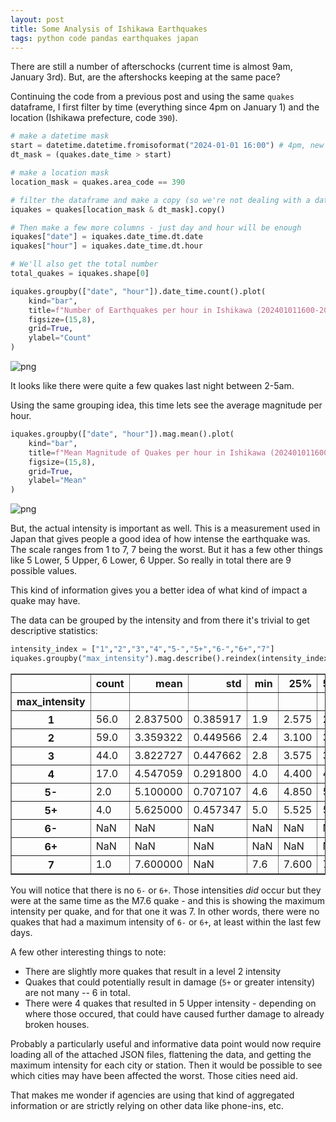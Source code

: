 ```yaml
---
layout: post
title: Some Analysis of Ishikawa Earthquakes
tags: python code pandas earthquakes japan
---
```


There are still a number of afterschocks (current time is almost 9am, January 3rd). But, are the aftershocks keeping at the same pace?

Continuing the code from a previous post and using the same `quakes` dataframe, I first filter by time (everything since 4pm on January 1) and the location (Ishikawa prefecture, code `390`).


```python
# make a datetime mask
start = datetime.datetime.fromisoformat("2024-01-01 16:00") # 4pm, new years
dt_mask = (quakes.date_time > start)

# make a location mask
location_mask = quakes.area_code == 390

# filter the dataframe and make a copy (so we're not dealing with a dataframe slice later)
iquakes = quakes[location_mask & dt_mask].copy()

# Then make a few more columns - just day and hour will be enough
iquakes["date"] = iquakes.date_time.dt.date
iquakes["hour"] = iquakes.date_time.dt.hour

# We'll also get the total number
total_quakes = iquakes.shape[0]
```


```python
iquakes.groupby(["date", "hour"]).date_time.count().plot(
    kind="bar",
    title=f"Number of Earthquakes per hour in Ishikawa (202401011600-202401030900); Total: {total_quakes}",
    figsize=(15,8),
    grid=True,
    ylabel="Count"
)
```

![png]({{site.url}}/assets/20240103-quakesperhour.png)

It looks like there were quite a few quakes last night between 2-5am.

Using the same grouping idea, this time lets see the average magnitude per hour.


```python
iquakes.groupby(["date", "hour"]).mag.mean().plot(
    kind="bar",
    title=f"Mean Magnitude of Quakes per hour in Ishikawa (202401011600-202401030900)",
    figsize=(15,8),
    grid=True,
    ylabel="Mean"
)
```


![png]({{site.url}}/assets/20240103-meanmagperhour.png)


But, the actual intensity is important as well. This is a measurement used in Japan that gives people a good idea of how intense the earthquake was. The scale ranges from 1 to 7, 7 being the worst. But it has a few other things like 5 Lower, 5 Upper, 6 Lower, 6 Upper. So really in total there are 9 possible values.

This kind of information gives you a better idea of what kind of impact a quake may have.

The data can be grouped by the intensity and from there it's trivial to get descriptive statistics:


```python
intensity_index = ["1","2","3","4","5-","5+","6-","6+","7"]
iquakes.groupby("max_intensity").mag.describe().reindex(intensity_index)
```



<div class="dataframe-container">
<style scoped>
    .dataframe tbody tr th:only-of-type {
        vertical-align: middle;
    }

    .dataframe tbody tr th {
        vertical-align: top;
    }

    .dataframe thead th {
        text-align: right;
    }
</style>
<table border="1" class="dataframe">
  <thead>
    <tr style="text-align: right;">
      <th></th>
      <th>count</th>
      <th>mean</th>
      <th>std</th>
      <th>min</th>
      <th>25%</th>
      <th>50%</th>
      <th>75%</th>
      <th>max</th>
    </tr>
    <tr>
      <th>max_intensity</th>
      <th></th>
      <th></th>
      <th></th>
      <th></th>
      <th></th>
      <th></th>
      <th></th>
      <th></th>
    </tr>
  </thead>
  <tbody>
    <tr>
      <th>1</th>
      <td>56.0</td>
      <td>2.837500</td>
      <td>0.385917</td>
      <td>1.9</td>
      <td>2.575</td>
      <td>2.9</td>
      <td>3.025</td>
      <td>3.6</td>
    </tr>
    <tr>
      <th>2</th>
      <td>59.0</td>
      <td>3.359322</td>
      <td>0.449566</td>
      <td>2.4</td>
      <td>3.100</td>
      <td>3.3</td>
      <td>3.700</td>
      <td>4.3</td>
    </tr>
    <tr>
      <th>3</th>
      <td>44.0</td>
      <td>3.822727</td>
      <td>0.447662</td>
      <td>2.8</td>
      <td>3.575</td>
      <td>3.8</td>
      <td>4.200</td>
      <td>4.8</td>
    </tr>
    <tr>
      <th>4</th>
      <td>17.0</td>
      <td>4.547059</td>
      <td>0.291800</td>
      <td>4.0</td>
      <td>4.400</td>
      <td>4.5</td>
      <td>4.700</td>
      <td>5.2</td>
    </tr>
    <tr>
      <th>5-</th>
      <td>2.0</td>
      <td>5.100000</td>
      <td>0.707107</td>
      <td>4.6</td>
      <td>4.850</td>
      <td>5.1</td>
      <td>5.350</td>
      <td>5.6</td>
    </tr>
    <tr>
      <th>5+</th>
      <td>4.0</td>
      <td>5.625000</td>
      <td>0.457347</td>
      <td>5.0</td>
      <td>5.525</td>
      <td>5.7</td>
      <td>5.800</td>
      <td>6.1</td>
    </tr>
    <tr>
      <th>6-</th>
      <td>NaN</td>
      <td>NaN</td>
      <td>NaN</td>
      <td>NaN</td>
      <td>NaN</td>
      <td>NaN</td>
      <td>NaN</td>
      <td>NaN</td>
    </tr>
    <tr>
      <th>6+</th>
      <td>NaN</td>
      <td>NaN</td>
      <td>NaN</td>
      <td>NaN</td>
      <td>NaN</td>
      <td>NaN</td>
      <td>NaN</td>
      <td>NaN</td>
    </tr>
    <tr>
      <th>7</th>
      <td>1.0</td>
      <td>7.600000</td>
      <td>NaN</td>
      <td>7.6</td>
      <td>7.600</td>
      <td>7.6</td>
      <td>7.600</td>
      <td>7.6</td>
    </tr>
  </tbody>
</table>
</div>



You will notice that there is no `6-` or `6+`. Those intensities *did* occur but they were at the same time as the M7.6 quake - and this is showing the maximum intensity per quake, and for that one it was 7. In other words, there were no quakes that had a maximum intensity of `6-` or `6+`, at least within the last few days.

A few other interesting things to note:

- There are slightly more quakes that result in a level 2 intensity
- Quakes that could potentially result in damage (`5+` or greater intensity) are not many -- 6 in total.
- There were 4 quakes that resulted in 5 Upper intensity - depending on where those occured, that could have caused further damage to already broken houses.

Probably a particularly useful and informative data point would now require loading all of the attached JSON files, flattening the data, and getting the maximum intensity for each city or station. Then it would be possible to see which cities may have been affected the worst. Those cities need aid.

That makes me wonder if agencies are using that kind of aggregated information or are strictly relying on other data like phone-ins, etc.
